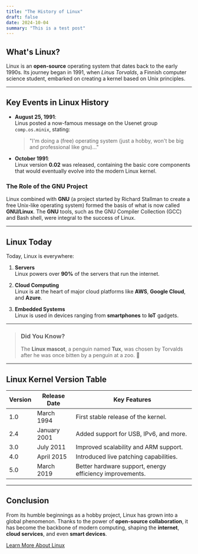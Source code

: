```yaml
---
title: "The History of Linux"
draft: false
date: 2024-10-04
summary: "This is a test post"
---
```


## What's Linux?

Linux is an **open-source** operating system that dates back to the early 1990s. Its journey began in 1991, when *Linus Torvalds*, a Finnish computer science student, embarked on creating a kernel based on Unix principles.

---

## Key Events in Linux History

- **August 25, 1991**:  
  Linus posted a now-famous message on the Usenet group `comp.os.minix`, stating:
  
  > "I'm doing a (free) operating system (just a hobby, won't be big and professional like gnu)..."

- **October 1991**:  
  Linux version **0.02** was released, containing the basic core components that would eventually evolve into the modern Linux kernel.

### The Role of the GNU Project

Linux combined with **GNU** (a project started by Richard Stallman to create a free Unix-like operating system) formed the basis of what is now called **GNU/Linux**. The **GNU** tools, such as the GNU Compiler Collection (GCC) and Bash shell, were integral to the success of Linux.

---

## Linux Today

Today, Linux is everywhere:

1. **Servers**  
   Linux powers over **90%** of the servers that run the internet.

2. **Cloud Computing**  
   Linux is at the heart of major cloud platforms like **AWS**, **Google Cloud**, and **Azure**.

3. **Embedded Systems**  
   Linux is used in devices ranging from **smartphones** to **IoT** gadgets.

---

> ### Did You Know?
> The **Linux mascot**, a penguin named **Tux**, was chosen by Torvalds after he was once bitten by a penguin at a zoo. 🐧

---

## Linux Kernel Version Table

| **Version** | **Release Date** | **Key Features**                     |
|-------------|------------------|--------------------------------------|
| 1.0         | March 1994        | First stable release of the kernel.  |
| 2.4         | January 2001      | Added support for USB, IPv6, and more. |
| 3.0         | July 2011         | Improved scalability and ARM support. |
| 4.0         | April 2015        | Introduced live patching capabilities. |
| 5.0         | March 2019        | Better hardware support, energy efficiency improvements. |

---

## **Conclusion**

From its humble beginnings as a hobby project, Linux has grown into a global phenomenon. Thanks to the power of **open-source collaboration**, it has become the backbone of modern computing, shaping the **internet**, **cloud services**, and even **smart devices**.

[Learn More About Linux](https://www.kernel.org)

